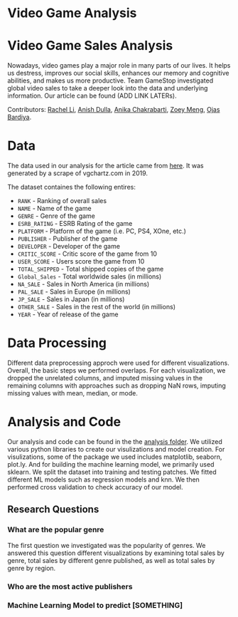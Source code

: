 # Video Game Analysis

# Video Game Sales Analysis

Nowadays, video games play a major role in many parts of our lives. It helps us destress, improves our social skills, enhances our memory and cognitive abilities, and makes us more productive. Team GameStop investigated global video sales to take a deeper look into the data and underlying information. Our article can be found (ADD LINK LATERs). 

Contributors: [Rachel Li](https://github.com/rachelli99), [Anish Dulla](https://github.com/AnishDulla), [Anika Chakrabarti](https://github.com/anika-chak), [Zoey Meng](https://github.com/zoeymengg), [Ojas Bardiya](https://github.com/Ojasbardiya11).

# Data
The data used in our analysis for the article came from [here](https://www.kaggle.com/ashaheedq/video-games-sales-2019). It was generated by a scrape of vgchartz.com in 2019. 

The dataset containes the following entires:
* `RANK` - Ranking of overall sales
* `NAME` - Name of the game
* `GENRE` - Genre of the game
* `ESRB_RATING` - ESRB Rating of the game
* `PLATFORM` - Platform of the game (i.e. PC, PS4, XOne, etc.)
* `PUBLISHER` - Publisher of the game
* `DEVELOPER` - Developer of the game
* `CRITIC_SCORE` - Critic score of the game from 10
* `USER_SCORE` - Users score the game from 10
* `TOTAL_SHIPPED` - Total shipped copies of the game
* `Global_Sales` - Total worldwide sales (in millions)
* `NA_SALE` - Sales in North America (in millions)
* `PAL_SALE` - Sales in Europe (in millions)
* `JP_SALE` - Sales in Japan (in millions)
* `OTHER_SALE` - Sales in the rest of the world (in millions)
* `YEAR` - Year of release of the game


# Data Processing
Different data preprocessing approch were used for different visualizations. Overall, the basic steps we performed overlaps. For each visualization, we dropped the unrelated columns, and imputed missing values in the remaining columns with approaches such as dropping NaN rows, imputing missing values with mean, median, or mode. 

# Analysis and Code
Our analysis and code can be found in the the [analysis folder](https://github.com/datares/gamestop/tree/main/Analysis). We utilized various python libraries to create our visulizations and model creation. For visulizations, some of the package we used includes matplotlib, seaborn, plot.ly. And for building the machine learning model, we primarily used sklearn. We split the dataset into training and testing patches. We fitted different ML models such as regression models and knn. We then performed cross validation to check accuracy of our model. 

## Research Questions
### What are the popular genre
The first question we investigated was the popularity of genres. We answered this question different visualizations by examining total sales by genre, total sales by different genre published, as well as total sales by genre by region. 

### Who are the most active publishers
### Machine Learning Model to predict [SOMETHING] 



